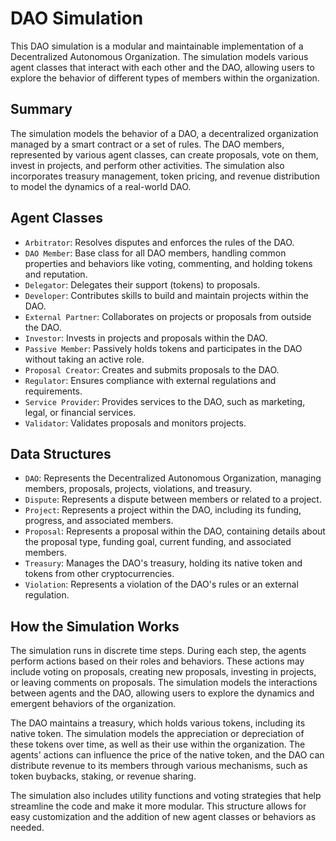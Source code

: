 # DAO Simulation

This DAO simulation is a modular and maintainable implementation of a Decentralized Autonomous Organization. The simulation models various agent classes that interact with each other and the DAO, allowing users to explore the behavior of different types of members within the organization.

## Summary

The simulation models the behavior of a DAO, a decentralized organization managed by a smart contract or a set of rules. The DAO members, represented by various agent classes, can create proposals, vote on them, invest in projects, and perform other activities. The simulation also incorporates treasury management, token pricing, and revenue distribution to model the dynamics of a real-world DAO.

## Agent Classes

- `Arbitrator`: Resolves disputes and enforces the rules of the DAO.
- `DAO Member`: Base class for all DAO members, handling common properties and behaviors like voting, commenting, and holding tokens and reputation.
- `Delegator`: Delegates their support (tokens) to proposals.
- `Developer`: Contributes skills to build and maintain projects within the DAO.
- `External Partner`: Collaborates on projects or proposals from outside the DAO.
- `Investor`: Invests in projects and proposals within the DAO.
- `Passive Member`: Passively holds tokens and participates in the DAO without taking an active role.
- `Proposal Creator`: Creates and submits proposals to the DAO.
- `Regulator`: Ensures compliance with external regulations and requirements.
- `Service Provider`: Provides services to the DAO, such as marketing, legal, or financial services.
- `Validator`: Validates proposals and monitors projects.

## Data Structures

- `DAO`: Represents the Decentralized Autonomous Organization, managing members, proposals, projects, violations, and treasury.
- `Dispute`: Represents a dispute between members or related to a project.
- `Project`: Represents a project within the DAO, including its funding, progress, and associated members.
- `Proposal`: Represents a proposal within the DAO, containing details about the proposal type, funding goal, current funding, and associated members.
- `Treasury`: Manages the DAO's treasury, holding its native token and tokens from other cryptocurrencies.
- `Violation`: Represents a violation of the DAO's rules or an external regulation.

## How the Simulation Works

The simulation runs in discrete time steps. During each step, the agents perform actions based on their roles and behaviors. These actions may include voting on proposals, creating new proposals, investing in projects, or leaving comments on proposals. The simulation models the interactions between agents and the DAO, allowing users to explore the dynamics and emergent behaviors of the organization.

The DAO maintains a treasury, which holds various tokens, including its native token. The simulation models the appreciation or depreciation of these tokens over time, as well as their use within the organization. The agents' actions can influence the price of the native token, and the DAO can distribute revenue to its members through various mechanisms, such as token buybacks, staking, or revenue sharing.

The simulation also includes utility functions and voting strategies that help streamline the code and make it more modular. This structure allows for easy customization and the addition of new agent classes or behaviors as needed.
